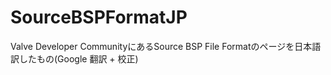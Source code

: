 # SourceBSPFormatJP
Valve Developer CommunityにあるSource BSP File Formatのページを日本語訳したもの(Google 翻訳 + 校正)
